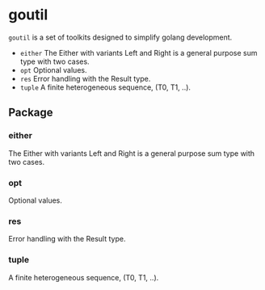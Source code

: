 # goutil

`goutil` is a set of toolkits designed to simplify golang development.

- `either` The Either with variants Left and Right is a general purpose sum type with two cases.
- `opt` Optional values.
- `res` Error handling with the Result type.
- `tuple` A finite heterogeneous sequence, (T0, T1, ..).

## Package

### either

The Either with variants Left and Right is a general purpose sum type with two cases.

### opt

Optional values.

### res

Error handling with the Result type.

### tuple

A finite heterogeneous sequence, (T0, T1, ..).
